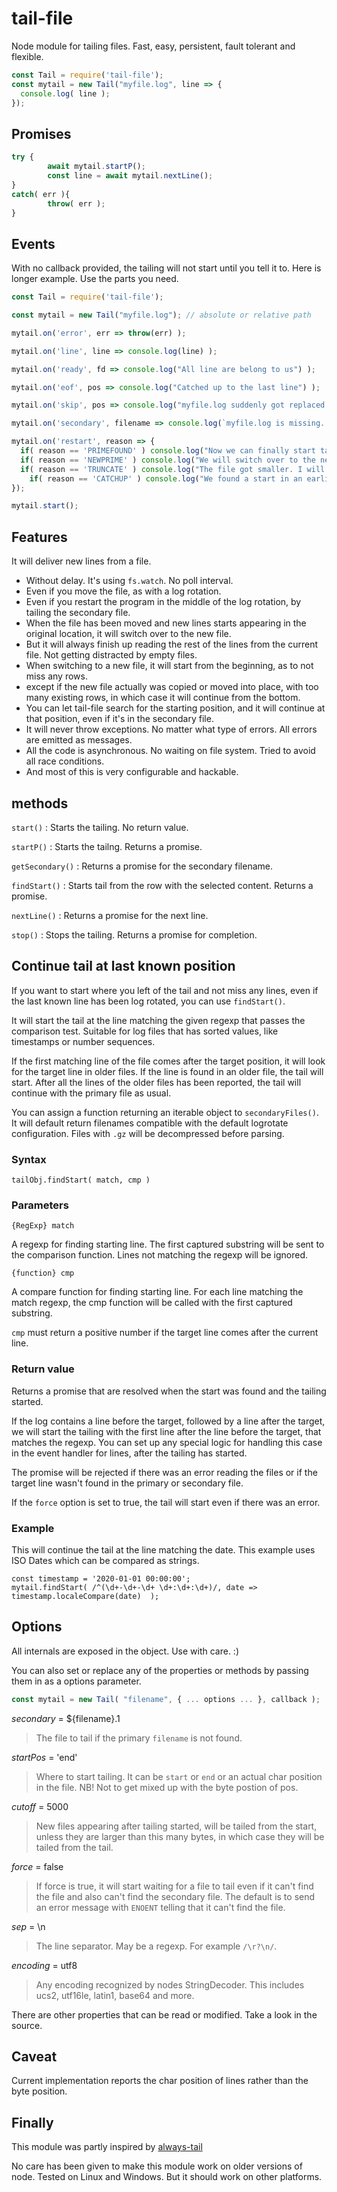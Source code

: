 # tail-file
Node module for tailing files. Fast, easy, persistent, fault tolerant and flexible.

```js
const Tail = require('tail-file');
const mytail = new Tail("myfile.log", line => {
  console.log( line );
});
```

## Promises

```js
try {
		await mytail.startP();
		const line = await mytail.nextLine();
}
catch( err ){
		throw( err );
}
```

## Events

With no callback provided, the tailing will not start until you tell it to. Here is longer example. Use the parts you need.

```js
const Tail = require('tail-file');

const mytail = new Tail("myfile.log"); // absolute or relative path

mytail.on('error', err => throw(err) );

mytail.on('line', line => console.log(line) );

mytail.on('ready', fd => console.log("All line are belong to us") );

mytail.on('eof', pos => console.log("Catched up to the last line") );

mytail.on('skip', pos => console.log("myfile.log suddenly got replaced with a large file") );

mytail.on('secondary', filename => console.log(`myfile.log is missing. Tailing ${filename} instead`) );

mytail.on('restart', reason => {
  if( reason == 'PRIMEFOUND' ) console.log("Now we can finally start tailing. File has appeared");
  if( reason == 'NEWPRIME' ) console.log("We will switch over to the new file now");
  if( reason == 'TRUNCATE' ) console.log("The file got smaller. I will go up and continue");
	if( reason == 'CATCHUP' ) console.log("We found a start in an earlier file and are now moving to the nextt one in the list");
});

mytail.start();
```

## Features

It will deliver new lines from a file.
 * Without delay. It's using `fs.watch`. No poll interval.
 * Even if you move the file, as with a log rotation.
 * Even if you restart the program in the middle of the log rotation, by tailing the secondary file.
 * When the file has been moved and new lines starts appearing in the original location, it will switch over to the new file.
 * But it will always finish up reading the rest of the lines from the current file. Not getting distracted by empty files.
 * When switching to a new file, it will start from the beginning, as to not miss any rows.
 * except if the new file actually was copied or moved into place, with too many existing rows, in which case it will continue from the bottom.
 * You can let tail-file search for the starting position, and it will continue at that position, even if it's in the secondary file.
 * It will never throw exceptions. No matter what type of errors. All errors are emitted as messages.
 * All the code is asynchronous. No waiting on file system. Tried to avoid all race conditions.
 * And most of this is very configurable and hackable.


## methods

`start()` : Starts the tailing. No return value.

`startP()` : Starts the tailng. Returns a promise.

`getSecondary()` : Returns a promise for the secondary filename.

`findStart()` : Starts tail from the row with the selected content. Returns a promise.

`nextLine()` : Returns a promise for the next line.

`stop()` : Stops the tailing. Returns a promise for completion.


## Continue tail at last known position

If you want to start where you left of the tail and not miss any lines, even if the last known line has been log rotated, you can use `findStart()`.

It will start the tail at the line matching the given regexp that passes the comparison test. Suitable for log files that has sorted values, like timestamps or number sequences.

If the first matching line of the file comes after the target position, it will look for the target line in older files. If the line is found in an older file, the tail will start. After all the lines of the older files has been reported, the tail will continue with the primary file as usual.

You can assign a function returning an iterable object to `secondaryFiles()`. It will default return filenames compatible with the default logrotate configuration. Files with `.gz` will be decompressed before parsing.

### Syntax
```
tailObj.findStart( match, cmp )
```

### Parameters
    {RegExp} match
A regexp for finding starting line. The first captured substring will be sent to the comparison function. Lines not matching the regexp will be ignored.

    {function} cmp
A compare function for finding starting line. For each line matching the match regexp, the cmp function will be called with the first captured substring.

`cmp` must return a positive number if the target line comes after the current line.

### Return value

Returns a promise that are resolved when the start was found and the tailing started.

If the log contains a line before the target, followed by a line after the target, we will start the tailing with the first line after the line before the target, that matches the regexp. You can set up any special logic for handling this case in the event handler for lines, after the tailing has started.

The promise will be rejected if there was an error reading the files or if the target line wasn't found in the primary or secondary file.

If the `force` option is set to true, the tail will start even if there was an error.

### Example

This will continue the tail at the line matching the date. This example uses ISO Dates which can be compared as strings.

```	
const timestamp = '2020-01-01 00:00:00';
mytail.findStart( /^(\d+-\d+-\d+ \d+:\d+:\d+)/, date => timestamp.localeCompare(date)  );
```

## Options

All internals are exposed in the object. Use with care. :)

You can also set or replace any of the properties or methods by passing them in as a options parameter.


```js
const mytail = new Tail( "filename", { ... options ... }, callback );
```

*secondary* = ${filename}.1
>The file to tail if the primary `filename` is not found. 

*startPos* = 'end'
>Where to start tailing. It can be `start` or `end` or an actual char position in the file. NB! Not to get mixed up with the byte postion of pos.

*cutoff* = 5000
>New files appearing after tailing started, will be tailed from the start, unless they are larger than this many bytes, in which case they will be tailed from the tail.

*force* = false
>If force is true, it will start waiting for a file to tail even if it can't find the file and also can't find the secondary file. The default is to send an error message with `ENOENT` telling that it can't find the file.

*sep* = \n
>The line separator. May be a regexp. For example `/\r?\n/`.

*encoding* = utf8
>Any encoding recognized by nodes StringDecoder. This includes ucs2, utf16le, latin1, base64 and more.

There are other properties that can be read or modified. Take a look in the source.

## Caveat

Current implementation reports the char position of lines rather than the byte position.

## Finally

This module was partly inspired by [always-tail](https://github.com/jandre/always-tail)

No care has been given to make this module work on older versions of node. Tested on Linux and Windows. But it should work on other platforms.
